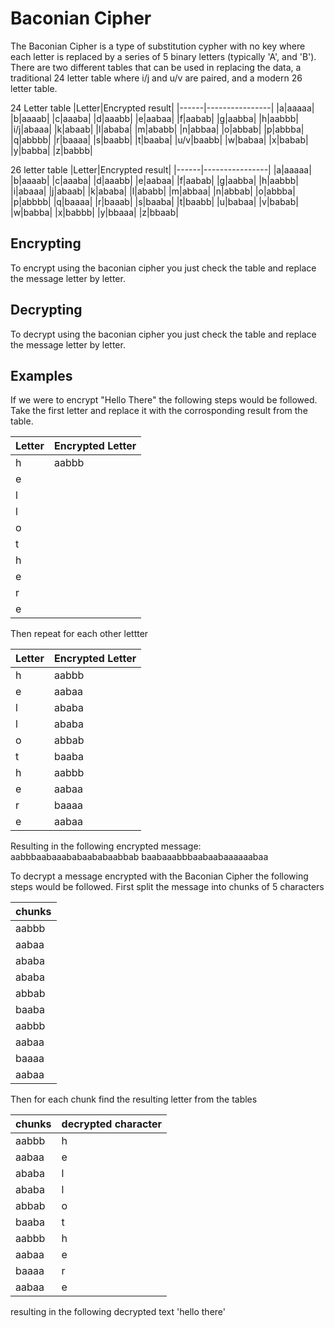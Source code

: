 # Baconian Cipher

The Baconian Cipher is a type of substitution cypher with no key where each letter is replaced by a series of 5 binary letters (typically 'A', and 'B'). There are two different tables that can be used in replacing the data, a traditional 24 letter table where i/j and u/v are paired, and a modern 26 letter table. 

24 Letter table
|Letter|Encrypted result|
|------|----------------|
|a|aaaaa|
|b|aaaab|
|c|aaaba|
|d|aaabb|
|e|aabaa|
|f|aabab|
|g|aabba|
|h|aabbb|
|i/j|abaaa|
|k|abaab|
|l|ababa|
|m|ababb|
|n|abbaa|
|o|abbab|
|p|abbba|
|q|abbbb|
|r|baaaa|
|s|baabb|
|t|baaba|
|u/v|baabb|
|w|babaa|
|x|babab|
|y|babba|
|z|babbb|

26 letter table
|Letter|Encrypted result|
|------|----------------|
|a|aaaaa|
|b|aaaab|
|c|aaaba|
|d|aaabb|
|e|aabaa|
|f|aabab|
|g|aabba|
|h|aabbb|
|i|abaaa|
|j|abaab|
|k|ababa|
|l|ababb|
|m|abbaa|
|n|abbab|
|o|abbba|
|p|abbbb|
|q|baaaa|
|r|baaab|
|s|baaba|
|t|baabb|
|u|babaa|
|v|babab|
|w|babba|
|x|babbb|
|y|bbaaa|
|z|bbaab|

## Encrypting

To encrypt using the baconian cipher you just check the table and replace the message letter by letter. 

## Decrypting

To decrypt using the baconian cipher you just check the table and replace the message letter by letter. 

## Examples

If we were to encrypt "Hello There" the following steps would be followed. Take the first letter and replace it with the corrosponding result from the table. 

|Letter|Encrypted Letter|
|------|----------------|
|h|aabbb|
|e|
|l|
|l|
|o|
|t|
|h|
|e|
|r|
|e|

Then repeat for each other lettter

|Letter|Encrypted Letter|
|------|----------------|
|h|aabbb|
|e|aabaa|
|l|ababa|
|l|ababa|
|o|abbab|
|t|baaba|
|h|aabbb|
|e|aabaa|
|r|baaaa|
|e|aabaa|

Resulting in the following encrypted message: aabbbaabaaababaababaabbab baabaaabbbaabaabaaaaaabaa

To decrypt a message encrypted with the Baconian Cipher the following steps would be followed. First split the message into chunks of 5 characters

|chunks|
|------|
|aabbb|
|aabaa|
|ababa|
|ababa|
|abbab|
|baaba|
|aabbb|
|aabaa|
|baaaa|
|aabaa|

Then for each chunk find the resulting letter from the tables

|chunks|decrypted character|
|------|-------------------|
|aabbb|h|
|aabaa|e|
|ababa|l|
|ababa|l|
|abbab|o|
|baaba|t|
|aabbb|h|
|aabaa|e|
|baaaa|r|
|aabaa|e|

resulting in the following decrypted text 'hello there'